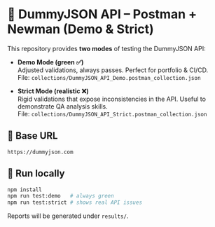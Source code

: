 
# 🧪 DummyJSON API – Postman + Newman (Demo & Strict)

This repository provides **two modes** of testing the DummyJSON API:

- **Demo Mode (green ✅)**  
  Adjusted validations, always passes. Perfect for portfolio & CI/CD.  
  File: `collections/DummyJSON_API_Demo.postman_collection.json`

- **Strict Mode (realistic ❌)**  
  Rigid validations that expose inconsistencies in the API. Useful to demonstrate QA analysis skills.  
  File: `collections/DummyJSON_API_Strict.postman_collection.json`

## 🔗 Base URL
```
https://dummyjson.com
```

## 🚀 Run locally
```bash
npm install
npm run test:demo   # always green
npm run test:strict # shows real API issues
```

Reports will be generated under `results/`.

